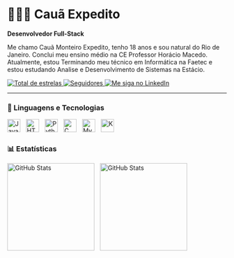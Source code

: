 # 👨🏻‍💻 Cauã Expedito

**Desenvolvedor Full-Stack**

Me chamo Cauã Monteiro Expedito, tenho 18 anos e sou natural do Rio de Janeiro. 
Conclui meu ensino médio na CE Professor Horácio Macedo. Atualmente, estou Terminando meu técnico em Informática na Faetec e estou estudando Analise e Desenvolvimento de Sistemas na Estácio.

<p align="left">
    <a href="https://github.com/CauaMonteiroExpedito?tab=repositories&sort=stargazers">
        <img 
            alt="Total de estrelas" 
            title="Total de estrelas GitHub" 
            src="https://custom-icon-badges.demolab.com/github/stars/CauaMonteiroExpedito?color=ff0000&style=for-the-badge&labelColor=cc0000&logo=star&label=estrelas"
        />
    </a>
    <a href="https://github.com/CauaMonteiroExpedito?tab=followers">
        <img 
            alt="Seguidores" 
            title="Me siga no GitHub" 
            src="https://custom-icon-badges.demolab.com/github/followers/CauaMonteiroExpedito?color=800080&labelColor=5e005e&style=for-the-badge&logo=github&label=Seguidores&logoColor=white"
        />
    </a>
    <a href="https://www.linkedin.com/in/cauã-monteiro-expedito-08b85a239" target="_blank">
        <img 
            alt="Me siga no LinkedIn" 
            title="LinkedIn" 
            src="https://img.shields.io/badge/-LinkedIn-%230077B5?style=for-the-badge&logo=linkedin&logoColor=white" 
        />
    </a>
</p>

---

### 🤖 Linguagens e Tecnologias

<img align="left" 
alt="Java"
title="JAVA"
width="30px" 
style="padding-right:10px;" 
src="https://cdn.jsdelivr.net/gh/devicons/devicon/icons/java/java-original.svg"/>

<img 
    align="left" 
    alt="HTML"
    title="HTML" 
    width="30px" 
    style="padding-right: 10px;" 
    src="https://cdn.jsdelivr.net/gh/devicons/devicon@latest/icons/html5/html5-original.svg" 
/>
<img 
    align="left" 
    alt="Python" 
    title="Python"
    width="30px" 
    style="padding-right: 10px;" 
    src="https://cdn.jsdelivr.net/gh/devicons/devicon@latest/icons/python/python-original.svg" 
/>

<img 
    align="left" 
    alt="C" 
    title="C"
    width="30px" 
    style="padding-right: 10px;" 
    src="https://cdn.jsdelivr.net/gh/devicons/devicon@latest/icons/c/c-original.svg" 
    />

<img 
    align="left" 
    alt="MySQL" 
    title="MySQL"
    width="30px" 
    style="padding-right: 10px;" 
    src="https://cdn.jsdelivr.net/gh/devicons/devicon@latest/icons/mysql/mysql-original-wordmark.svg"
    />

<img 
    align="left" 
    alt="K" 
    title="Kotlin"
    width="30px" 
    style="padding-right: 10px;" 
    src="https://cdn.jsdelivr.net/gh/devicons/devicon@latest/icons/kotlin/kotlin-original.svg" 
    />   

<br/>
<br/>

### 📊 Estatísticas

<p>

  <img 
    align="left" 
    alt="GitHub Stats" 
    height="200" 
    style="padding-right: 10px;" 
    src="https://github-readme-stats.vercel.app/api?username=CauaMonteiroExpedito&show_icons=true&theme=tokyonight&include_all_commits=true&locale=pt-br&count_private=true" 
  />

  <img 
      align="left" 
      alt="GitHub Stats" 
      height="200" 
      src="https://github-readme-stats.vercel.app/api/top-langs/?username=CauaMonteiroExpedito&theme=tokyonight&layout=compact&custom_title=Tecnologias&langs_count=7&count_private=true&locale=pt-br" 
  />
  </p>
